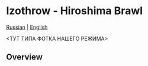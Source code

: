 # Izothrow - Hiroshima Brawl

[Russian](README_RU.md) | [English](README.md)

<ТУТ ТИПА ФОТКА НАШЕГО РЕЖИМА>

## Overview
